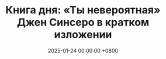 ---
title: "Книга дня: «Ты невероятная» Джен Синсеро в кратком изложении"
description: >-
  Книга Джен Синсеро «Ты невероятная» (в оригинале «You Are a Badass») — это энергичное руководство по личностному росту, которое мотивирует читателей раскрыть свой потенциал и жить смелее. Синсеро сочетает юмор, откровенные истории из своей жизни и практические советы, чтобы помочь преодолеть страхи, сомнения и ограничивающие убеждения. Раскройте свою уверенность с книгой "Ты невероятная"! Станьте лучше, преодолейте сомнения. Читайте обзор!
date: 2025-01-24 00:00:00 +0800
categories: [Мышление, Конспекты-книг]
tags:
  [
    ты-невероятная,
    джен-синсеро,
    саморазвитие,
    мотивация,
    уверенность,
    личностный-рост,
    преодоление-страха,
    постановка-целей,
    самопринятие,
    успех,
    психология,
    внутренняя-сила
  ]
image: 
alt: Обзор книги Ты невероятная Джен Синсеро
fallback:
  - 
  -
---